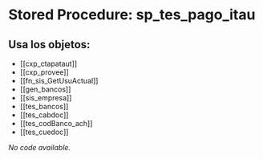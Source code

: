 # Stored Procedure: sp_tes_pago_itau

## Usa los objetos:
- [[cxp_ctapataut]]
- [[cxp_provee]]
- [[fn_sis_GetUsuActual]]
- [[gen_bancos]]
- [[sis_empresa]]
- [[tes_bancos]]
- [[tes_cabdoc]]
- [[tes_codBanco_ach]]
- [[tes_cuedoc]]

*No code available.*
